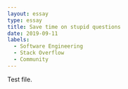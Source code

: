 ```yaml
---
layout: essay
type: essay
title: Save time on stupid questions
date: 2019-09-11
labels:
  - Software Engineering
  - Stack Overflow
  - Community
---
```


Test file.
